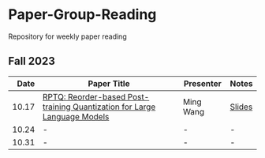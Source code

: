 # Paper-Group-Reading
Repository for weekly paper reading
## Fall 2023
| Date | Paper Title | Presenter | Notes |
| --------:| ----------------------------------------------------------------------- | ----------- | ---------- |
| 10.17 | [RPTQ: Reorder-based Post-training Quantization for Large Language Models][1] | Ming Wang | [Slides][2] |
| 10.24 |               -| - | - |
| 10.31 |               -| - | - |

[1]:https://arxiv.org/pdf/2304.01089.pdf
[2]:Slides/23.10.17-wm.pptx

